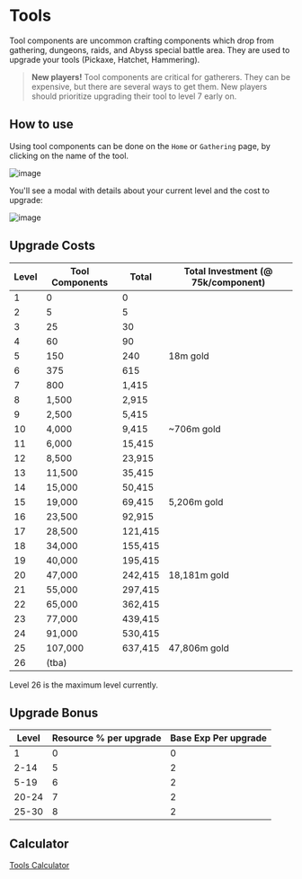 # Tools

Tool components are uncommon crafting components which drop from gathering, dungeons, raids, and Abyss special battle area. They are used to upgrade your tools (Pickaxe, Hatchet, Hammering).

> **New players!** Tool components are critical for gatherers. They can be expensive, but there are several ways to get them. New players should prioritize upgrading their tool to level 7 early on.

## How to use

Using tool components can be done on the `Home` or `Gathering` page, by clicking on the name of the tool.

![image](https://user-images.githubusercontent.com/267296/151308280-b7663ca2-9aa1-4859-a86e-4769548b4486.png)

You'll see a modal with details about your current level and the cost to upgrade:

![image](https://user-images.githubusercontent.com/267296/151308644-00a6ee27-16f6-4b28-b90e-ee14cd2ef09d.png)



## Upgrade Costs

| Level | Tool Components | Total | Total Investment (@ 75k/component)
| ---- | ---- | ---- | ---- |
| 1 | 0 | 0
| 2 | 5 | 5
| 3 | 25 | 30
| 4 | 60 | 90
| 5 | 150 | 240 | 18m gold |
| 6 | 375 | 615
| 7 | 800 | 1,415
| 8 | 1,500 | 2,915
| 9 | 2,500 | 5,415
| 10 | 4,000 | 9,415 | ~706m gold
| 11 | 6,000 | 15,415
| 12 | 8,500 | 23,915
| 13 | 11,500 | 35,415
| 14 | 15,000 | 50,415
| 15 | 19,000 | 69,415 | 5,206m gold |
| 16 | 23,500 | 92,915
| 17 | 28,500 | 121,415
| 18 | 34,000 | 155,415
| 19 | 40,000 | 195,415
| 20 | 47,000 | 242,415 | 18,181m gold |
| 21 | 55,000 | 297,415
| 22 | 65,000 | 362,415
| 23 | 77,000 | 439,415
| 24 | 91,000 | 530,415
| 25 | 107,000 | 637,415 | 47,806m gold  |
| 26 | (tba) |

Level 26 is the maximum level currently.

## Upgrade Bonus

| Level | Resource % per upgrade | Base Exp Per upgrade
| ---- | ---- | ---- |
| 1 | 0 | 0
| 2-14 | 5 | 2
| 5-19 | 6 | 2
| 20-24 | 7 | 2
| 25-30 | 8 | 2

## Calculator

[Tools Calculator](https://slyboots.studio/iqrpg-tools-calculator/ ':include :type=iframe width=100% height=500px frameBorder=0')
